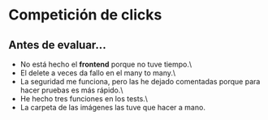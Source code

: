 # Competición de clicks
## Antes de evaluar...
- No está hecho el **frontend** porque no tuve tiempo.\
- El delete a veces da fallo en el many to many.\
- La seguridad me funciona, pero las he dejado comentadas porque para hacer pruebas es más rápido.\
- He hecho tres funciones en los tests.\
- La carpeta de las imágenes las tuve que hacer a mano.
